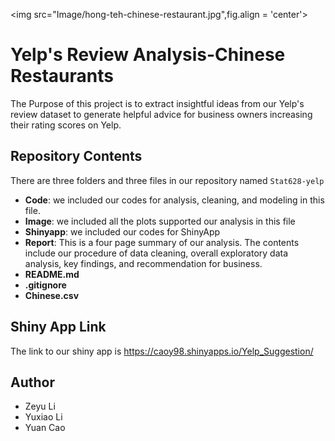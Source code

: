<img src="Image/hong-teh-chinese-restaurant.jpg",fig.align = 'center'>

# Yelp's Review Analysis-Chinese Restaurants
The Purpose of this project is to extract insightful ideas from our Yelp's review dataset to generate helpful advice for business owners increasing their rating scores on Yelp.

## Repository Contents
There are three folders and three files in our repository named `Stat628-yelp`
- **Code**: we included our codes for analysis, cleaning, and modeling in this file.
- **Image**: we included all the plots supported our analysis in this file
- **Shinyapp**: we included our codes for ShinyApp
- **Report**: This is a four page summary of our analysis. The contents include our procedure of data cleaning, overall exploratory data analysis, key findings, and recommendation for business.
- **README.md**
- **.gitignore**
- **Chinese.csv**

## Shiny App Link
The link to our shiny app is <https://caoy98.shinyapps.io/Yelp_Suggestion/>

## Author
* Zeyu Li
* Yuxiao Li
* Yuan Cao
